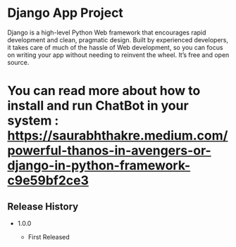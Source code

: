# Django App Project

Django is a high-level Python Web framework that encourages rapid development and clean, pragmatic design. Built by experienced developers, it takes care of much of the hassle of Web development, so you can focus on writing your app without needing to reinvent the wheel. It’s free and open source.

# You can read more about how to install and run ChatBot in your system : https://saurabhthakre.medium.com/powerful-thanos-in-avengers-or-django-in-python-framework-c9e59bf2ce3


## Release History

   - 1.0.0
     
        - First Released


